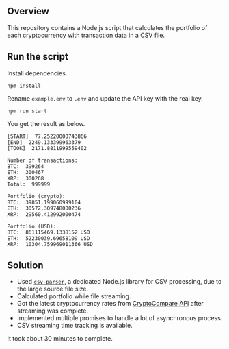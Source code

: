 ## Overview

This repository contains a Node.js script that calculates the portfolio of each cryptocurrency with transaction data in a CSV file.

## Run the script

Install dependencies.

```
npm install
```

Rename `example.env` to `.env` and update the API key with the real key.

```
npm run start
```

You get the result as below.
```
[START]  77.25220000743866
[END]  2249.133399963379
[TOOK]  2171.8811999559402 

Number of transactions:
BTC:  399264
ETH:  300467
XRP:  300268
Total:  999999

Portfolio (crypto):
BTC:  39851.199060999104
ETH:  30572.309748000236
XRP:  29560.412992000474

Portfolio (USD):
BTC:  861115469.1338152 USD
ETH:  52230039.69658109 USD
XRP:  10304.759969011366 USD
```

## Solution

- Used [`csv-parser`](https://www.npmjs.com/package/csv-parser), a dedicated Node.js library for CSV processing, due to the large source file size.
- Calculated portfolio while file streaming.
- Got the latest cryptocurrency rates from [CryptoCompare API](https://min-api.cryptocompare.com/data/price?fsym=BTC&tsyms=USD) after streaming was complete.
- Implemented multiple promises to handle a lot of asynchronous process.
- CSV streaming time tracking is available.

It took about 30 minutes to complete.